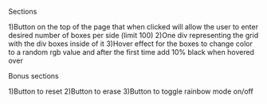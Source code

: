 Sections

1)Button on the top of the page that when clicked will allow the user to enter desired number of boxes per side (limit 100)
2)One div representing the grid with the div boxes inside of it
3)Hover effect for the boxes to change color to a random rgb value and after the first time add 10% black when hovered over

Bonus sections

1)Button to reset 
2)Button to erase
3)Button to toggle rainbow mode on/off
